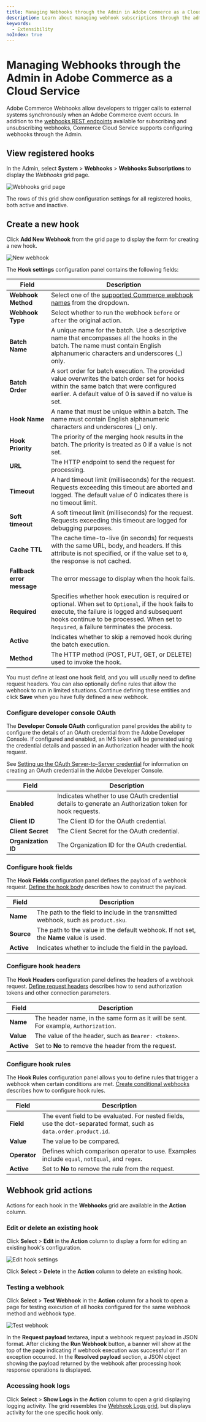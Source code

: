 ```yaml
---
title: Managing Webhooks through the Admin in Adobe Commerce as a Cloud Service
description: Learn about managing webhook subscriptions through the admin in Commerce Cloud Service.
keywords:
  - Extensibility
noIndex: true
---
```


# Managing Webhooks through the Admin in Adobe Commerce as a Cloud Service

Adobe Commerce Webhooks allow developers to trigger calls to external systems synchronously when an Adobe Commerce event occurs. In addition to the [webhooks REST endpoints](./webhooks.md) available for subscribing and unsubscribing webhooks, Commerce Cloud Service supports configuring webhooks through the Admin.

## View registered hooks

In the Admin, select **System** > **Webhooks** > **Webhooks Subscriptions** to display the _Webhooks_ grid page.

![Webhooks grid page](../../../_images/webhooks/webhooks-subscriptions-grid.png)

The rows of this grid show configuration settings for all registered hooks, both active and inactive.

## Create a new hook

Click **Add New Webhook** from the grid page to display the form for creating a new hook.

![New webhook](../../../_images/webhooks/new-hook-settings.png)

The **Hook settings** configuration panel contains the following fields:

Field | Description
--- | ---
**Webhook Method** | Select one of the [supported Commerce webhook names](./index.md#webhooks) from the dropdown.
**Webhook Type** | Select whether to run the webhook `before` or `after` the original action.
**Batch Name** | A unique name for the batch. Use a descriptive name that encompasses all the hooks in the batch. The name must contain English alphanumeric characters and underscores (_) only.
**Batch Order** | A sort order for batch execution. The provided value overwrites the batch order set for hooks within the same batch that were configured earlier. A default value of 0 is saved if no value is set.
**Hook Name** |  A name that must be unique within a batch. The name must contain English alphanumeric characters and underscores (_) only.
**Hook Priority** | The priority of the merging hook results in the batch. The priority is treated as 0 if a value is not set.
**URL** | The HTTP endpoint to send the request for processing.
**Timeout** | A hard timeout limit (milliseconds) for the request. Requests exceeding this timeout are aborted and logged. The default value of 0 indicates there is no timeout limit.
**Soft timeout** | A soft timeout limit (milliseconds) for the request. Requests exceeding this timeout are logged for debugging purposes.
**Cache TTL** | The cache time-to-live (in seconds) for requests with the same URL, body, and headers. If this attribute is not specified, or if the value set to `0`, the response is not cached.
**Fallback error message** | The error message to display when the hook fails.
**Required** | Specifies whether hook execution is required or optional. When set to `Optional`, if the hook fails to execute, the failure is logged and subsequent hooks continue to be processed. When set to `Required`, a failure terminates the process.
**Active** | Indicates whether to skip a removed hook during the batch execution.
**Method** | The HTTP method (POST, PUT, GET, or DELETE) used to invoke the hook.

You must define at least one hook field, and you will usually need to define request headers. You can also optionally define rules that allow the webhook to run in limited situations. Continue defining these entities and click **Save** when you have fully defined a new webhook.

### Configure developer console OAuth

The **Developer Console OAuth** configuration panel provides the ability to configure the details of an OAuth credential from the Adobe Developer Console. If configured and enabled, an IMS token will be generated using the credential details and passed in an Authorization header with the hook request.

See [Setting up the OAuth Server-to-Server credential](https://developer.adobe.com/developer-console/docs/guides/authentication/ServerToServerAuthentication/implementation/#setting-up-the-oauth-server-to-server-credential) for information on creating an OAuth credential in the Adobe Developer Console.

Field | Description
--- | ---
**Enabled** | Indicates whether to use OAuth credential details to generate an Authorization token for hook requests.
**Client ID** | The Client ID for the OAuth credential.
**Client Secret** | The Client Secret for the OAuth credential.
**Organization ID** | The Organization ID for the OAuth credential.

### Configure hook fields

The **Hook Fields** configuration panel defines the payload of a webhook request. [Define the hook body](https://developer.adobe.com/commerce/extensibility/webhooks/hooks/#define-the-hook-body) describes how to construct the payload.

Field | Description
--- | ---
**Name** | The path to the field to include in the transmitted webhook, such as `product.sku`.
**Source** | The path to the value in the default webhook. If not set, the **Name** value is used.
**Active** | Indicates whether to include the field in the payload.

### Configure hook headers

The **Hook Headers** configuration panel defines the headers of a webhook request. [Define request headers](https://developer.adobe.com/commerce/extensibility/webhooks/hooks/#define-the-hook-body) describes how to send authorization tokens and other connection parameters.

Field | Description
--- | ---
**Name** | The header name, in the same form as it will be sent. For example, `Authorization`.
**Value** | The value of the header, such as `Bearer: <token>`.
**Active** | Set to **No** to remove the header from the request.

### Configure hook rules

The **Hook Rules** configuration panel allows you to define rules that trigger a webhook when certain conditions are met. [Create conditional webhooks](https://developer.adobe.com/commerce/extensibility/webhooks/conditional-webhooks/) describes how to configure hook rules.

Field | Description
--- | ---
**Field** | The event field to be evaluated. For nested fields, use the dot-separated format, such as `data.order.product.id`.
**Value** | The value to be compared.
**Operator** | Defines which comparison operator to use. Examples include `equal`, `notEqual`, and `regex`.
**Active** | Set to **No** to remove the rule from the request.

## Webhook grid actions

Actions for each hook in the **Webhooks** grid are available in the **Action** column.

### Edit or delete an existing hook

Click **Select** > **Edit** in the **Action** column to display a form for editing an existing hook's configuration.

![Edit hook settings](../../../_images/webhooks/edit-hook-settings.png)

Click **Select** > **Delete** in the **Action** column to delete an existing hook.

### Testing a webhook

Click **Select** > **Test Webhook** in the **Action** column for a hook to open a page for testing execution of all hooks configured for the same webhook method and webhook type.

![Test webhook](../../../_images/webhooks/test-webhook.png)

In the **Request payload** textarea, input a webhook request payload in JSON format. After clicking the **Run Webhook** button, a banner will show at the top of the page indicating if webhook execution was successful or if an exception occurred. In the **Resolved payload** section, a JSON object showing the payload returned by the webhook after processing hook response operations is displayed.

### Accessing hook logs

Click **Select** > **Show Logs** in the **Action** column to open a grid displaying logging activity. The grid resembles the [Webhook Logs grid](https://developer.adobe.com/commerce/extensibility/webhooks/responses/#database-logging), but displays activity for the one specific hook only.
